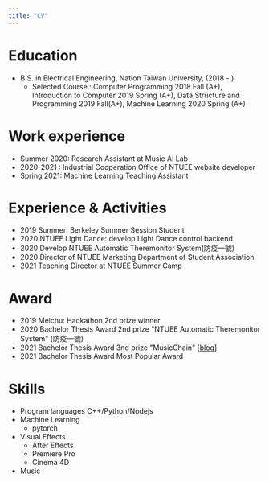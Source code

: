 ```yaml
---
title: "CV"
---
```


# Education

- B.S. in Electrical Engineering, Nation Taiwan University, (2018 - )
  - Selected Course :
    Computer Programming 2018 Fall (A+), Introduction to Computer 2019 Spring (A+), Data Structure and Programming 2019 Fall(A+), Machine Learning 2020 Spring (A+)

# Work experience

- Summer 2020: Research Assistant at Music AI Lab
- 2020-2021 : Industrial Cooperation Office of NTUEE website developer
- Spring 2021: Machine Learning Teaching Assistant

# Experience & Activities

- 2019 Summer: Berkeley Summer Session Student
- 2020 NTUEE Light Dance: develop Light Dance control backend
- 2020 Develop NTUEE Automatic Theremonitor System(防疫一號)
- 2020 Director of NTUEE Marketing Department of Student Association
- 2021 Teaching Director at NTUEE Summer Camp

# Award
- 2019 Meichu: Hackathon 2nd prize winner
- 2020 Bachelor Thesis Award 2nd prize "NTUEE Automatic Theremonitor System" (防疫一號)
- 2021 Bachelor Thesis Award 3nd prize "MusicChain" [[blog](/blogs/music-chain)]
- 2021 Bachelor Thesis Award Most Popular Award

# Skills

- Program languages C++/Python/Nodejs
- Machine Learning
  - pytorch
- Visual Effects
  - After Effects
  - Premiere Pro
  - Cinema 4D
- Music 

<!-- Publications -->
<!-- ====== -->
  <!-- <ul>{% for post in site.publications %}
    {% include archive-single-cv.html %}
  {% endfor %}</ul> -->
